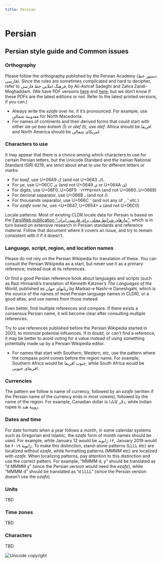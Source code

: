 ```yaml
---
title: Persian
---
```


# Persian

## Persian style guide and Common issues

### Orthography

Please follow the orthography published by the Persian Academy (دستور خط فارسی). Since the rules are sometimes complicated and hard to decipher, refer to فرهنگ املایی خط فارسی, by Ali-Ashraf Sadeghi and Zahra Zandi-Moghaddam. (We have PDF versions [here](https://drive.google.com/file/d/1R2_7PMMxNzu_rYZvUQgWEGsFBA549Z1K/view?usp=sharing) and [here](https://drive.google.com/file/d/1bDIQ2XWGsahQbg9yZ3DqLKaFuh41RBxx/view?usp=sharing), but we don’t know if these PDFs are the latest editions or not. Refer to the latest printed versions, if you can.)

- Always write the *ezafe* over *he*, if it’s pronounced. For example, use مقدونیهٔ شمالی for North Macedonia.
- For names of continents and their derived forms that could start with either *aa-ye baa-kolaah* (آ) or *alef* (ا), use *alef*: Africa should be افریقا and North America should be امریکای شمالی.

### Characters to use

It may appear that there is a choice among which characters to use for certain Persian letters, but the Unicode Standard and the Iranian National Standard ISIRI 6219, are strict about what to use for different letters or marks:

- For *kaaf*, use U+06A9 ک (and not U+0643 ك).
- For *ye*, use U+06CC ی (and not U+0649 ي or U+064A ى)
- For digits, use U+06F0..U+06F9 ۰۱۲۳۴۵۶۷۸۹ (and not U+0660..U+0669)
- For decimal separator, use U+066B ٫ (and not /)
- For thousands separator, use U+066C ٬ (and not any of ,،`’ etc.)
- For *ezafe* over *he*, use \<U+0647, U+0654> هٔ (and not U+06C0)

Locale patterns: Most of existing CLDR locale data for Persian is based on the [FarsiWeb publication “نیازهای شرایط محلی برای فارسی ایران”](https://drive.google.com/file/d/1yDoUbXnV_q6mrzzaRZK_AvsOLaU-O9Qy/view?usp=sharing), which is in turn based on extensive research in Persian standards and reference material. Follow that document where it covers an issue, and try to remain consistent with it if it doesn’t.

### Language, script, region, and location names

Please do not rely on the Persian Wikipedia for translation of these. You can consult the Persian Wikipedia as a start, but never use it as a primary reference; instead look at its references.

Or find a good Persian reference book about languages and scripts (such as Razi Hirmandi’s translation of Kenneth Katzner’s *The Languages of the World*, published as زبانهای جهان by Markaz-e Nashr-e Daneshgahi, which is the source of the names of most Persian language names in CLDR), or a good atlas, and use names from those instead.

Even better, find multiple references and compare. If there exists a consensus Persian name, it will become clear after consulting multiple references.

Try to use references published before the Persian Wikipedia started in 2003, to minimize potential influences. If in doubt, or can’t find a reference, it may be better to avoid voting for a value instead of using something potentially made up by a Persian Wikipedia editor.

- For names that start with Southern, Western, etc, use the pattern where the compass point comes before the region name. For example, Southern Africa would be جنوب افریقا, while South Africa would be افریقای جنوبی.

### Currencies

The pattern we follow is name of currency, followed by an *ezafe* (written if the Persian name of the currency ends in most vowels), followed by the name of the region. For example, Canadian dollar is دلار کانادا, while Indian rupee is روپیهٔ هند.

### Dates and time

For date formats when a year follows a month, in some calendar systems such as Gregorian and Islamic, the *ezafe* form of month names should be used. For example, while January 12 would be ‏۱۲ ژانویه, January 2019 would be ژانویهٔ ۲۰۱۹. To make this distinction, stand-alone patterns (LLLL etc) are localized without *ezafe*, while formatting patterns (MMMM etc) are localized with *ezafe*. When localizing patterns, pay attention to this distinction and use the correct pattern. For example, “MMMM d, y” should be translated as “d MMMM y” (since the Persian version would need the *ezafe*), while “MMMM d” should be translated as “d LLLL” (since the Persian version doesn’t use the *ezafe*).

### Units

TBD

### Time zones

TBD

### Characters

TBD


![Unicode copyright](https://www.unicode.org/img/hb_notice.gif)